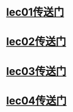 <!--
 * @Description: 
 * @Author: 唐健峰
 * @Date: 2023-09-25 13:23:11
 * @LastEditors: ${author}
 * @LastEditTime: 2023-10-16 18:47:58
-->
# [lec01传送门](/lecture01/index.py)

# [lec02传送门](/lecture02/README.md)

# [lec03传送门](/lecture03/README.md)

# [lec04传送门](/lecture04/README.md)